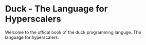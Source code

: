 # Duck - The Language for Hyperscalers
Welcome to the offical book of the duck programming languge. The language for hyperscalers.

